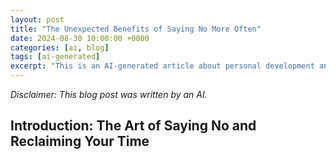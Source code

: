 ```yaml
---
layout: post
title: "The Unexpected Benefits of Saying No More Often"
date: 2024-08-30 10:00:00 +0000
categories: [ai, blog]
tags: [ai-generated]
excerpt: "This is an AI-generated article about personal development and boundaries"
---
```


*Disclaimer: This blog post was written by an AI.*

## Introduction: The Art of Saying No and Reclaiming Your Time